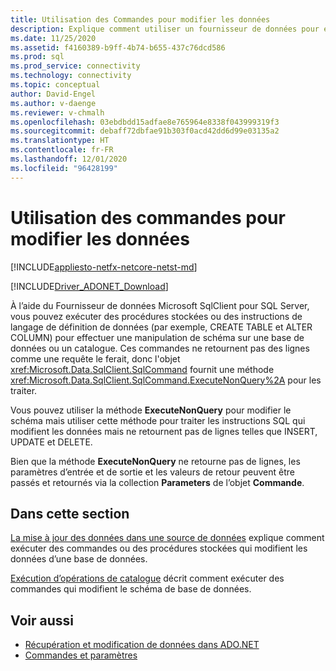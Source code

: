 ```yaml
---
title: Utilisation des Commandes pour modifier les données
description: Explique comment utiliser un fournisseur de données pour exécuter des procédures stockées ou des instructions DDL (Data Definition Language).
ms.date: 11/25/2020
ms.assetid: f4160389-b9ff-4b74-b655-437c76dcd586
ms.prod: sql
ms.prod_service: connectivity
ms.technology: connectivity
ms.topic: conceptual
author: David-Engel
ms.author: v-daenge
ms.reviewer: v-chmalh
ms.openlocfilehash: 03ebdbdd15adfae8e765964e8338f043999319f3
ms.sourcegitcommit: debaff72dbfae91b303f0acd42dd6d99e03135a2
ms.translationtype: HT
ms.contentlocale: fr-FR
ms.lasthandoff: 12/01/2020
ms.locfileid: "96428199"
---
```

# <a name="using-commands-to-modify-data"></a>Utilisation des commandes pour modifier les données

[!INCLUDE[appliesto-netfx-netcore-netst-md](../../includes/appliesto-netfx-netcore-netst-md.md)]

[!INCLUDE[Driver_ADONET_Download](../../includes/driver_adonet_download.md)]

À l’aide du Fournisseur de données Microsoft SqlClient pour SQL Server, vous pouvez exécuter des procédures stockées ou des instructions de langage de définition de données (par exemple, CREATE TABLE et ALTER COLUMN) pour effectuer une manipulation de schéma sur une base de données ou un catalogue. Ces commandes ne retournent pas des lignes comme une requête le ferait, donc l'objet <xref:Microsoft.Data.SqlClient.SqlCommand> fournit une méthode <xref:Microsoft.Data.SqlClient.SqlCommand.ExecuteNonQuery%2A> pour les traiter.

Vous pouvez utiliser la méthode **ExecuteNonQuery** pour modifier le schéma mais utiliser cette méthode pour traiter les instructions SQL qui modifient les données mais ne retournent pas de lignes telles que INSERT, UPDATE et DELETE.

Bien que la méthode **ExecuteNonQuery** ne retourne pas de lignes, les paramètres d’entrée et de sortie et les valeurs de retour peuvent être passés et retournés via la collection **Parameters** de l’objet **Commande**.

## <a name="in-this-section"></a>Dans cette section

[La mise à jour des données dans une source de données](update-data-inside-data-source.md) explique comment exécuter des commandes ou des procédures stockées qui modifient les données d’une base de données.

[Exécution d’opérations de catalogue](perform-catalog-operations.md) décrit comment exécuter des commandes qui modifient le schéma de base de données.

## <a name="see-also"></a>Voir aussi

- [Récupération et modification de données dans ADO.NET](retrieving-modifying-data.md)
- [Commandes et paramètres](commands-parameters.md)
